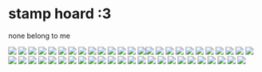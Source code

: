 # stamp hoard :3
none belong to me

![](https://supplies.ju.mp/assets/images/gallery01/4dedfdb1_original.gif?v=6a50b904) ![](https://y2k.neocities.org/stamps/181971fc6644ff4b37abb6eff1c2ee96-daotp2f.png) ![](https://y2k.neocities.org/stamps/internet_crush_by_kicked_in_teeth-dbnx5te.gif) ![](https://y2k.neocities.org/stamps/pink_stamp_by_ftourini.gif) ![](https://y2k.neocities.org/stamps/tumblr_inline_pf6motYLE21tjl8rj_500.png) ![](https://64.media.tumblr.com/ea15b662cac2e824a3cf10b2c684c9c9/tumblr_pcq59nm7l61xbgu08o9_r1_100.png) ![](https://i.postimg.cc/T3V5gCDx/tumblr-ab85edc0cf776f5fda2c93b7c3a551fe-ce475f65-100.png) ![](https://64.media.tumblr.com/1acec61c31e05a9ac24e7e2e70d7c4b6/tumblr_ptq9nxe4T11xbgu08o1_100.gifv) ![](https://dewside.neocities.org/blinkies/squidsisters.gif) ![](https://dewside.neocities.org/stamps/more/zeldaholdfrog.png) ![](https://dewside.neocities.org/stamps/more/4betterthan1.png) ![](https://supplies.ju.mp/assets/images/gallery01/12326321_original.jpg?v=6a50b904) ![](https://supplies.ju.mp/assets/images/gallery02/728a2659_original.png?v=6a50b904) ![](https://supplies.ju.mp/assets/images/gallery09/c611ce54_original.png?v=6a50b904)![](https://wilardo.crd.co/assets/images/gallery08/b1b45160_original.gif?v=9bcbc1da) ![](https://files.catbox.moe/6ht4aw.png) ![](https://files.catbox.moe/b0ym1k.gif) ![](https://files.catbox.moe/hg4tin.gif) ![](https://files.catbox.moe/xppxqg.gif) ![](https://files.catbox.moe/jr4bvz.gif) ![](https://64.media.tumblr.com/d8c1bb9b993d72a3933faa416b04d5a0/tumblr_inline_paunrgld531v11djx_100.gif) ![](https://autism.crd.co/assets/images/gallery05/364bbefc.png?v=f41caa56) ![](https://files.catbox.moe/qyriwb.png) ![](https://external-media.spacehey.net/media/sfwRhQfeb-qoxM6aMFKZkpLsshio7Im5BPbYQ0kaWON8=/https://images-wixmp-ed30a86b8c4ca887773594c2.wixmp.com/f/45126a1b-f4f5-4bd2-bf34-2ea4aeecc882/dbflgu3-096f2a8b-56c9-4bd5-b8ec-45c128018da5.png/v1/fill/w_99,h_56,strp/pro_therapudic_age_regression_by_gay_mage_of_space_dbflgu3-fullview.png?token=eyJ0eXAiOiJKV1QiLCJhbGciOiJIUzI1NiJ9.eyJzdWIiOiJ1cm46YXBwOjdlMGQxODg5ODIyNjQzNzNhNWYwZDQxNWVhMGQyNmUwIiwiaXNzIjoidXJuOmFwcDo3ZTBkMTg4OTgyMjY0MzczYTVmMGQ0MTVlYTBkMjZlMCIsIm9iaiI6W1t7ImhlaWdodCI6Ijw9NTYiLCJwYXRoIjoiXC9mXC80NTEyNmExYi1mNGY1LTRiZDItYmYzNC0yZWE0YWVlY2M4ODJcL2RiZmxndTMtMDk2ZjJhOGItNTZjOS00YmQ1LWI4ZWMtNDVjMTI4MDE4ZGE1LnBuZyIsIndpZHRoIjoiPD05OSJ9XV0sImF1ZCI6WyJ1cm46c2VydmljZTppbWFnZS5vcGVyYXRpb25zIl19.Fr9WuExf7ozeuVZwqOwJZbLchuNp7tbEAADNrpsYRbs) ![](https://gifcity.carrd.co/assets/images/gallery51/b964e00c.jpg?v=7421cb56) ![](https://paleking.carrd.co/assets/images/gallery10/c241b09c.png?v26071698921061) ![](https://hamood.carrd.co/assets/images/gallery02/4f800481.png?v34093983873751) ![](https://hamood.carrd.co/assets/images/gallery03/fc9ebc50.jpg?v34093983873751) ![](https://hamood.carrd.co/assets/images/gallery03/4813d868.jpg?v34093983873751) ![](https://hamood.carrd.co/assets/images/gallery03/d85bf7fc.gif?v34093983873751) ![](https://hamood.carrd.co/assets/images/gallery03/cde8b61d.jpg?v34093983873751) ![](https://files.catbox.moe/oghtmk.png) ![](https://i.postimg.cc/hP5fhMPr/fl3BciU.png) ![](http://zoro4me3.deviantart.com/) ![](https://files.catbox.moe/8d88ch.gif) ![](https://files.catbox.moe/dwpxq9.png) ![](https://files.catbox.moe/w7p8tq.png) ![](https://files.catbox.moe/plh69i.png) ![](https://files.catbox.moe/4soyy4.png) ![](https://files.catbox.moe/h3ylex.gif) ![](https://files.catbox.moe/54mktx.gif) ![](https://files.catbox.moe/nxlojp.png) ![](https://files.catbox.moe/4rl1h6.png) ![](https://pix.crd.co/assets/images/gallery13/4ad96021_original.png?v=f68256ea) ![](https://64.media.tumblr.com/b76b34e8d2c3e101593687a4796d9b58/56838e9c58515ae2-38/s100x200/17ab1ce68d4f214a3a1e4b8ef216cc89bac92544.pnj) ![](https://64.media.tumblr.com/ab662cb3e1e1d20989a06e77b90ac29c/0d9c08ed8003adc6-a6/s100x200/320cd8e122b2683fc198817e6e0f83f967f171b3.webp) ![](https://64.media.tumblr.com/05709a5f0eb47da30aee563c462a7338/21317507f7352712-4b/s100x200/7324b9651fc5c546142d791c39ff5201c274891b.webp) ![](https://64.media.tumblr.com/b3c387650d8c66e62d87eaaadc502073/21317507f7352712-90/s100x200/0e66996acce2e367ddb860482501bddb56e7f263.webp) ![](https://64.media.tumblr.com/a4d92d1242f2d9339d18eb5ef8ff103f/98ab3dff3b1c6819-36/s250x400/9381832c3d942876f04a591327158fd3a0229601.gifv)
